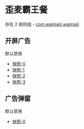 # 歪麦霸王餐

存在 2 规则组 - [com.waimaiii.waimaiii](/src/apps/com.waimaiii.waimaiii.ts)

## 开屏广告

默认禁用

- [快照-0](https://i.gkd.li/i/13346166)
- [快照-1](https://i.gkd.li/i/13346451)
- [快照-2](https://i.gkd.li/i/13694837)
- [快照-3](https://i.gkd.li/i/13930573)

## 广告弹窗

默认禁用

- [快照-0](https://i.gkd.li/i/13346187)
